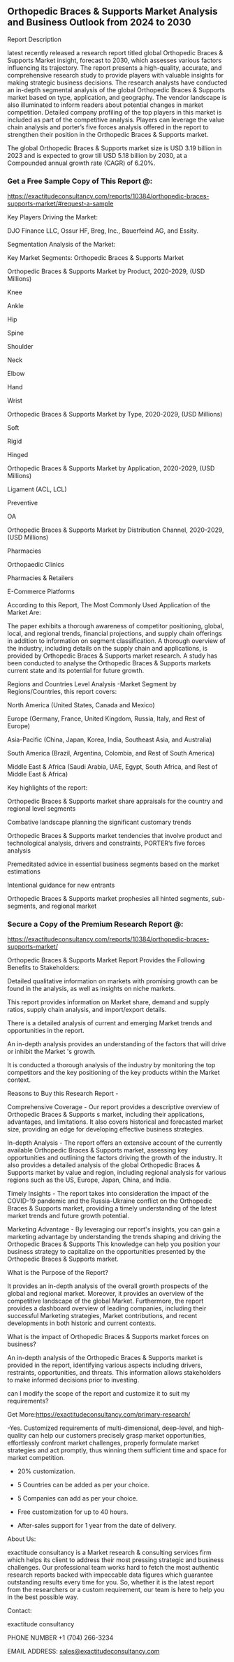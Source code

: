 ## Orthopedic Braces & Supports Market Analysis and Business Outlook from 2024 to 2030

Report Description

latest recently released a research report titled global Orthopedic Braces & Supports Market insight, forecast to 2030, which assesses various factors influencing its trajectory. The report presents a high-quality, accurate, and comprehensive research study to provide players with valuable insights for making strategic business decisions. The research analysts have conducted an in-depth segmental analysis of the global Orthopedic Braces & Supports market based on type, application, and geography. The vendor landscape is also illuminated to inform readers about potential changes in market competition. Detailed company profiling of the top players in this market is included as part of the competitive analysis. Players can leverage the value chain analysis and porter’s five forces analysis offered in the report to strengthen their position in the Orthopedic Braces & Supports market.

The global Orthopedic Braces & Supports market size is USD 3.19 billion in 2023 and is expected to grow till USD 5.18 billion by 2030, at a Compounded annual growth rate (CAGR) of 6.20%.

### Get a Free Sample Copy of This Report @:

https://exactitudeconsultancy.com/reports/10384/orthopedic-braces-supports-market/#request-a-sample

Key Players Driving the Market:

DJO Finance LLC, Ossur HF, Breg, Inc., Bauerfeind AG, and Essity.

Segmentation Analysis of the Market:

Key Market Segments: Orthopedic Braces & Supports Market

Orthopedic Braces & Supports Market by Product, 2020-2029, (USD Millions)

Knee

Ankle

Hip

Spine

Shoulder

Neck

Elbow

Hand

Wrist

Orthopedic Braces & Supports Market by Type, 2020-2029, (USD Millions)

Soft

Rigid

Hinged

Orthopedic Braces & Supports Market by Application, 2020-2029, (USD Millions)

Ligament (ACL, LCL)

Preventive

OA

Orthopedic Braces & Supports Market by Distribution Channel, 2020-2029, (USD Millions)

Pharmacies

Orthopaedic Clinics

Pharmacies & Retailers

E-Commerce Platforms

According to this Report, The Most Commonly Used Application of the Market Are:

The paper exhibits a thorough awareness of competitor positioning, global, local, and regional trends, financial projections, and supply chain offerings in addition to information on segment classification. A thorough overview of the industry, including details on the supply chain and applications, is provided by Orthopedic Braces & Supports market research. A study has been conducted to analyse the Orthopedic Braces & Supports markets current state and its potential for future growth.

Regions and Countries Level Analysis -Market Segment by Regions/Countries, this report covers:

North America (United States, Canada and Mexico)

Europe (Germany, France, United Kingdom, Russia, Italy, and Rest of Europe)

Asia-Pacific (China, Japan, Korea, India, Southeast Asia, and Australia)

South America (Brazil, Argentina, Colombia, and Rest of South America)

Middle East & Africa (Saudi Arabia, UAE, Egypt, South Africa, and Rest of Middle East & Africa)

Key highlights of the report:

Orthopedic Braces & Supports market share appraisals for the country and regional level segments

Combative landscape planning the significant customary trends

Orthopedic Braces & Supports market tendencies that involve product and technological analysis, drivers and constraints, PORTER’s five forces analysis

Premeditated advice in essential business segments based on the market estimations

Intentional guidance for new entrants

Orthopedic Braces & Supports market prophesies all hinted segments, sub-segments, and regional market

### Secure a Copy of the Premium Research Report @:

https://exactitudeconsultancy.com/reports/10384/orthopedic-braces-supports-market/

Orthopedic Braces & Supports Market Report Provides the Following Benefits to Stakeholders:

Detailed qualitative information on markets with promising growth can be found in the analysis, as well as insights on niche markets.

This report provides information on Market share, demand and supply ratios, supply chain analysis, and import/export details.

There is a detailed analysis of current and emerging Market trends and opportunities in the report.

An in-depth analysis provides an understanding of the factors that will drive or inhibit the Market 's growth.

It is conducted a thorough analysis of the industry by monitoring the top competitors and the key positioning of the key products within the Market context.

Reasons to Buy this Research Report -

Comprehensive Coverage - Our report provides a descriptive overview of Orthopedic Braces & Supports s market, including their applications, advantages, and limitations. It also covers historical and forecasted market size, providing an edge for developing effective business strategies.

In-depth Analysis - The report offers an extensive account of the currently available Orthopedic Braces & Supports market, assessing key opportunities and outlining the factors driving the growth of the industry. It also provides a detailed analysis of the global Orthopedic Braces & Supports market by value and region, including regional analysis for various regions such as the US, Europe, Japan, China, and India.

Timely Insights - The report takes into consideration the impact of the COVID-19 pandemic and the Russia-Ukraine conflict on the Orthopedic Braces & Supports market, providing a timely understanding of the latest market trends and future growth potential.

Marketing Advantage - By leveraging our report's insights, you can gain a marketing advantage by understanding the trends shaping and driving the Orthopedic Braces & Supports This knowledge can help you position your business strategy to capitalize on the opportunities presented by the Orthopedic Braces & Supports market.

What is the Purpose of the Report?

It provides an in-depth analysis of the overall growth prospects of the global and regional market. Moreover, it provides an overview of the competitive landscape of the global Market. Furthermore, the report provides a dashboard overview of leading companies, including their successful Marketing strategies, Market contributions, and recent developments in both historic and current contexts.

What is the impact of Orthopedic Braces & Supports market forces on business?

An in-depth analysis of the Orthopedic Braces & Supports market is provided in the report, identifying various aspects including drivers, restraints, opportunities, and threats. This information allows stakeholders to make informed decisions prior to investing.

can I modify the scope of the report and customize it to suit my requirements?

Get More:https://exactitudeconsultancy.com/primary-research/

-Yes. Customized requirements of multi-dimensional, deep-level, and high-quality can help our customers precisely grasp market opportunities, effortlessly confront market challenges, properly formulate market strategies and act promptly, thus winning them sufficient time and space for market competition.

- 20% customization.

- 5 Countries can be added as per your choice.

- 5 Companies can add as per your choice.

- Free customization for up to 40 hours.

- After-sales support for 1 year from the date of delivery.

About Us:

exactitude consultancy is a Market research & consulting services firm which helps its client to address their most pressing strategic and business challenges. Our professional team works hard to fetch the most authentic research reports backed with impeccable data figures which guarantee outstanding results every time for you. So, whether it is the latest report from the researchers or a custom requirement, our team is here to help you in the best possible way.

Contact:

exactitude consultancy

PHONE NUMBER +1 (704) 266-3234

EMAIL ADDRESS: sales@exactitudeconsultancy.com
